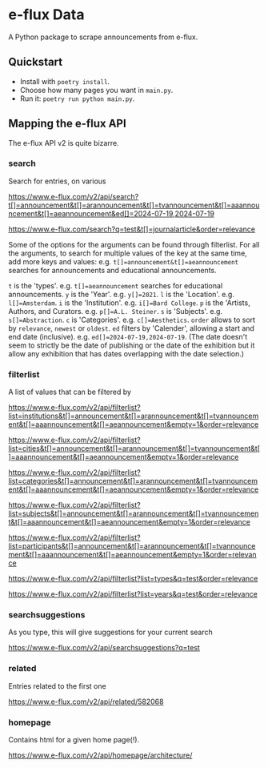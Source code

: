 # e-flux Data

A Python package to scrape announcements from e-flux.

## Quickstart

- Install with `poetry install`.
- Choose how many pages you want in `main.py`.
- Run it: `poetry run python main.py`.

## Mapping the e-flux API

The e-flux API v2 is quite bizarre.

### search

Search for entries, on various

https://www.e-flux.com/v2/api/search?t[]=announcement&t[]=arannouncement&t[]=tvannouncement&t[]=aaannouncement&t[]=aeannouncement&ed[]=2024-07-19,2024-07-19

https://www.e-flux.com/search?q=test&t[]=journalarticle&order=relevance

Some of the options for the arguments can be found through filterlist. For all the arguments, to search for multiple values of the key at the same time, add more keys and values: e.g. `t[]=announcement&t[]=aeannouncement` searches for announcements and educational announcements.

`t` is the 'types'. e.g. `t[]=aeannouncement` searches for educational announcements.
`y` is the 'Year'. e.g. `y[]=2021`.
`l` is the 'Location'. e.g. `l[]=Amsterdam`.
`i` is the 'Institution'. e.g. `i[]=Bard College`.
`p` is the 'Artists, Authors, and Curators. e.g. `p[]=A.L. Steiner`.
`s` is 'Subjects'. e.g. `s[]=Abstraction`.
`c` is 'Categories'. e.g. `c[]=Aesthetics`.
`order` allows to sort by `relevance`, `newest` or `oldest`.
`ed` filters by 'Calender', allowing a start and end date (inclusive). e.g. `ed[]=2024-07-19,2024-07-19`. (The date doesn't seem to strictly be the date of publishing or the date of the exhibition but it allow any exhibition that has dates overlapping with the date selection.)

### filterlist

A list of values that can be filtered by

https://www.e-flux.com/v2/api/filterlist?list=institutions&t[]=announcement&t[]=arannouncement&t[]=tvannouncement&t[]=aaannouncement&t[]=aeannouncement&empty=1&order=relevance

https://www.e-flux.com/v2/api/filterlist?list=cities&t[]=announcement&t[]=arannouncement&t[]=tvannouncement&t[]=aaannouncement&t[]=aeannouncement&empty=1&order=relevance

https://www.e-flux.com/v2/api/filterlist?list=categories&t[]=announcement&t[]=arannouncement&t[]=tvannouncement&t[]=aaannouncement&t[]=aeannouncement&empty=1&order=relevance

https://www.e-flux.com/v2/api/filterlist?list=subjects&t[]=announcement&t[]=arannouncement&t[]=tvannouncement&t[]=aaannouncement&t[]=aeannouncement&empty=1&order=relevance

https://www.e-flux.com/v2/api/filterlist?list=participants&t[]=announcement&t[]=arannouncement&t[]=tvannouncement&t[]=aaannouncement&t[]=aeannouncement&empty=1&order=relevance

https://www.e-flux.com/v2/api/filterlist?list=types&q=test&order=relevance

https://www.e-flux.com/v2/api/filterlist?list=years&q=test&order=relevance

### searchsuggestions

As you type, this will give suggestions for your current search

https://www.e-flux.com/v2/api/searchsuggestions?q=test

### related

Entries related to the first one

https://www.e-flux.com/v2/api/related/582068

### homepage

Contains html for a given home page(!).

https://www.e-flux.com/v2/api/homepage/architecture/
